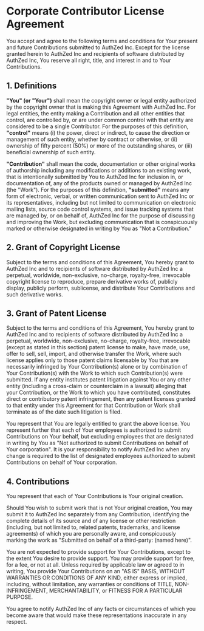 # Corporate Contributor License Agreement

You accept and agree to the following terms and conditions for Your present and future Contributions submitted to AuthZed Inc.
Except for the license granted herein to AuthZed Inc and recipients of software distributed by AuthZed Inc, You reserve all right, title, and interest in and to Your Contributions.

## 1. Definitions

**"You" (or "Your")** shall mean the copyright owner or legal entity authorized by the copyright owner that is making this Agreement with AuthZed Inc.
For legal entities, the entity making a Contribution and all other entities that control, are controlled by, or are under common control with that entity are considered to be a single Contributor.
For the purposes of this definition, **"control"** means (i) the power, direct or indirect, to cause the direction or management of such entity, whether by contract or otherwise, or (ii) ownership of fifty percent (50%) or more of the outstanding shares, or (iii) beneficial ownership of such entity.

**"Contribution"** shall mean the code, documentation or other original works of authorship including any modifications or additions to an existing work, that is intentionally submitted by You to AuthZed Inc for inclusion in, or documentation of, any of the products owned or managed by AuthZed Inc (the "Work").
For the purposes of this definition, **"submitted"** means any form of electronic, verbal, or written communication sent to AuthZed Inc or its representatives, including but not limited to communication on electronic mailing lists, source code control systems, and issue tracking systems that are managed by, or on behalf of, AuthZed Inc for the purpose of discussing and improving the Work, but excluding communication that is conspicuously marked or otherwise designated in writing by You as "Not a Contribution."

 ## 2. Grant of Copyright License

Subject to the terms and conditions of this Agreement, You hereby grant to AuthZed Inc and to recipients of software distributed by AuthZed Inc a perpetual, worldwide, non-exclusive, no-charge, royalty-free, irrevocable copyright license to reproduce, prepare derivative works of, publicly display, publicly perform, sublicense, and distribute Your Contributions and such derivative works.

## 3. Grant of Patent License

Subject to the terms and conditions of this Agreement, You hereby grant to AuthZed Inc and to recipients of software distributed by AuthZed Inc a perpetual, worldwide, non-exclusive, no-charge, royalty-free, irrevocable (except as stated in this section) patent license to make, have made, use, offer to sell, sell, import, and otherwise transfer the Work, where such license applies only to those patent claims licensable by You that are necessarily infringed by Your Contribution(s) alone or by combination of Your Contribution(s) with the Work to which such Contribution(s) were submitted.
If any entity institutes patent litigation against You or any other entity (including a cross-claim or counterclaim in a lawsuit) alleging that your Contribution, or the Work to which you have contributed, constitutes direct or contributory patent infringement, then any patent licenses granted to that entity under this Agreement for that Contribution or Work shall terminate as of the date such litigation is filed.

You represent that You are legally entitled to grant the above license.
You represent further that each of Your employees is authorized to submit Contributions on Your behalf, but excluding employees that are designated in writing by You as "Not authorized to submit Contributions on behalf of Your corporation".
It is your responsibility to notify AuthZed Inc when any change is required to the list of designated employees authorized to submit Contributions on behalf of Your corporation.

## 4. Contributions

You represent that each of Your Contributions is Your original creation.

Should You wish to submit work that is not Your original creation, You may submit it to AuthZed Inc separately from any Contribution, identifying the complete details of its source and of any license or other restriction (including, but not limited to, related patents, trademarks, and license agreements) of which you are personally aware, and conspicuously marking the work as "Submitted on behalf of a third-party: (named here)".

You are not expected to provide support for Your Contributions, except to the extent You desire to provide support.
You may provide support for free, for a fee, or not at all.
Unless required by applicable law or agreed to in writing, You provide Your Contributions on an "AS IS" BASIS, WITHOUT WARRANTIES OR CONDITIONS OF ANY KIND, either express or implied, including, without limitation, any warranties or conditions of TITLE, NON-INFRINGEMENT, MERCHANTABILITY, or FITNESS FOR A PARTICULAR PURPOSE.

You agree to notify AuthZed Inc of any facts or circumstances of which you become aware that would make these representations inaccurate in any respect.
